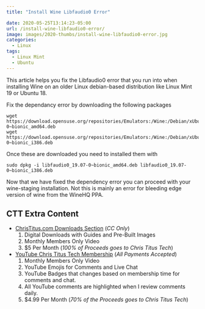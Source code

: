 ```yaml
---
title: "Install Wine Libfaudio0 Error"

date: 2020-05-25T13:14:23-05:00
url: /install-wine-libfaudio0-error/
image: images/2020-thumbs/install-wine-libfaudio0-error.jpg
categories:
  - Linux
tags:
  - Linux Mint
  - Ubuntu
---
```

This article helps you fix the Libfaudio0 error that you run into when installing Wine on an older Linux debian-based distribution like Linux Mint 19 or Ubuntu 18. 
<!--more-->
Fix the dependancy error by downloading the following packages
```
wget https://download.opensuse.org/repositories/Emulators:/Wine:/Debian/xUbuntu_18.04/amd64/libfaudio0_19.07-0~bionic_amd64.deb
wget https://download.opensuse.org/repositories/Emulators:/Wine:/Debian/xUbuntu_18.04/i386/libfaudio0_19.07-0~bionic_i386.deb
```
Once these are downloaded you need to installed them with
```
sudo dpkg -i libfaudio0_19.07-0~bionic_amd64.deb libfaudio0_19.07-0~bionic_i386.deb
```

Now that we have fixed the dependency error you can proceed with your wine-staging installation. Not this is mainly an error for bleeding edge version of wine from the WineHQ PPA. 

## CTT Extra Content

- [ChrisTitus.com Downloads Section][1] (_CC Only_)
  1. Digital Downloads with Guides and Pre-Built Images
  2. Monthly Members Only Video
  3. $5 Per Month (_100% of Proceeds goes to Chris Titus Tech_)
- [YouTube Chris Titus Tech Membership][2] (_All Payments Accepted_)
  1. Monthly Members Only Video
  2. YouTube Emojis for Comments and Live Chat
  3. YouTube Badges that changes based on membership time for comments and chat.
  4. All YouTube comments are highlighted when I review comments daily. 
  5. $4.99 Per Month (_70% of the Proceeds goes to Chris Titus Tech_)

 [1]: https://portal.christitus.com
 [2]: https://christitus.com/join